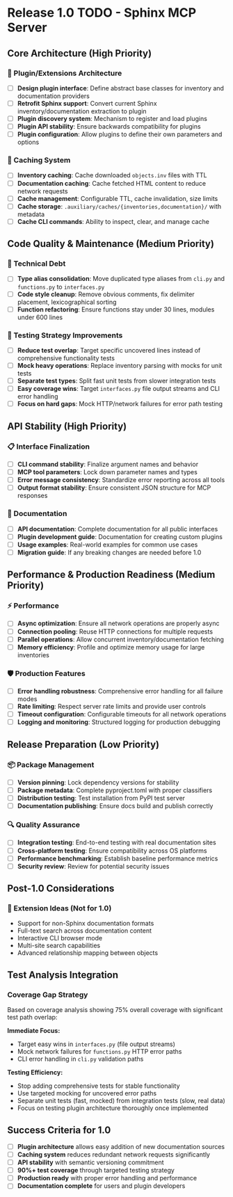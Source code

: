 # Release 1.0 TODO - Sphinx MCP Server

## Core Architecture (High Priority)

### 🔌 Plugin/Extensions Architecture
- [ ] **Design plugin interface**: Define abstract base classes for inventory and documentation providers
- [ ] **Retrofit Sphinx support**: Convert current Sphinx inventory/documentation extraction to plugin
- [ ] **Plugin discovery system**: Mechanism to register and load plugins
- [ ] **Plugin API stability**: Ensure backwards compatibility for plugins
- [ ] **Plugin configuration**: Allow plugins to define their own parameters and options

### 💾 Caching System
- [ ] **Inventory caching**: Cache downloaded `objects.inv` files with TTL
- [ ] **Documentation caching**: Cache fetched HTML content to reduce network requests
- [ ] **Cache management**: Configurable TTL, cache invalidation, size limits
- [ ] **Cache storage**: `.auxiliary/caches/{inventories,documentation}/` with metadata
- [ ] **Cache CLI commands**: Ability to inspect, clear, and manage cache

## Code Quality & Maintenance (Medium Priority)

### 🔧 Technical Debt
- [ ] **Type alias consolidation**: Move duplicated type aliases from `cli.py` and `functions.py` to `interfaces.py`
- [ ] **Code style cleanup**: Remove obvious comments, fix delimiter placement, lexicographical sorting
- [ ] **Function refactoring**: Ensure functions stay under 30 lines, modules under 600 lines

### 🧪 Testing Strategy Improvements
- [ ] **Reduce test overlap**: Target specific uncovered lines instead of comprehensive functionality tests
- [ ] **Mock heavy operations**: Replace inventory parsing with mocks for unit tests
- [ ] **Separate test types**: Split fast unit tests from slower integration tests
- [ ] **Easy coverage wins**: Target `interfaces.py` file output streams and CLI error handling
- [ ] **Focus on hard gaps**: Mock HTTP/network failures for error path testing

## API Stability (High Priority)

### 📋 Interface Finalization
- [ ] **CLI command stability**: Finalize argument names and behavior
- [ ] **MCP tool parameters**: Lock down parameter names and types
- [ ] **Error message consistency**: Standardize error reporting across all tools
- [ ] **Output format stability**: Ensure consistent JSON structure for MCP responses

### 📖 Documentation
- [ ] **API documentation**: Complete documentation for all public interfaces
- [ ] **Plugin development guide**: Documentation for creating custom plugins
- [ ] **Usage examples**: Real-world examples for common use cases
- [ ] **Migration guide**: If any breaking changes are needed before 1.0

## Performance & Production Readiness (Medium Priority)

### ⚡ Performance
- [ ] **Async optimization**: Ensure all network operations are properly async
- [ ] **Connection pooling**: Reuse HTTP connections for multiple requests
- [ ] **Parallel operations**: Allow concurrent inventory/documentation fetching
- [ ] **Memory efficiency**: Profile and optimize memory usage for large inventories

### 🛡️ Production Features
- [ ] **Error handling robustness**: Comprehensive error handling for all failure modes
- [ ] **Rate limiting**: Respect server rate limits and provide user controls
- [ ] **Timeout configuration**: Configurable timeouts for all network operations
- [ ] **Logging and monitoring**: Structured logging for production debugging

## Release Preparation (Low Priority)

### 📦 Package Management
- [ ] **Version pinning**: Lock dependency versions for stability
- [ ] **Package metadata**: Complete pyproject.toml with proper classifiers
- [ ] **Distribution testing**: Test installation from PyPI test server
- [ ] **Documentation publishing**: Ensure docs build and publish correctly

### 🔍 Quality Assurance
- [ ] **Integration testing**: End-to-end testing with real documentation sites
- [ ] **Cross-platform testing**: Ensure compatibility across OS platforms
- [ ] **Performance benchmarking**: Establish baseline performance metrics
- [ ] **Security review**: Review for potential security issues

## Post-1.0 Considerations

### 🌟 Extension Ideas (Not for 1.0)
- Support for non-Sphinx documentation formats
- Full-text search across documentation content
- Interactive CLI browser mode
- Multi-site search capabilities
- Advanced relationship mapping between objects

## Test Analysis Integration

### Coverage Gap Strategy
Based on coverage analysis showing 75% overall coverage with significant test path overlap:

**Immediate Focus:**
- Target easy wins in `interfaces.py` (file output streams)
- Mock network failures for `functions.py` HTTP error paths
- CLI error handling in `cli.py` validation paths

**Testing Efficiency:**
- Stop adding comprehensive tests for stable functionality
- Use targeted mocking for uncovered error paths
- Separate unit tests (fast, mocked) from integration tests (slow, real data)
- Focus on testing plugin architecture thoroughly once implemented

## Success Criteria for 1.0

- [ ] **Plugin architecture** allows easy addition of new documentation sources
- [ ] **Caching system** reduces redundant network requests significantly
- [ ] **API stability** with semantic versioning commitment
- [ ] **90%+ test coverage** through targeted testing strategy
- [ ] **Production ready** with proper error handling and performance
- [ ] **Documentation complete** for users and plugin developers